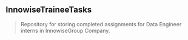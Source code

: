## InnowiseTraineeTasks
> Repository for storing completed assignments for Data Engineer interns in InnowiseGroup Company.
